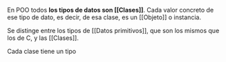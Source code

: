 En POO todos **los tipos de datos son [[Clases]]**. Cada valor concreto de ese tipo de dato, es decir, de esa clase, es un [[Objeto]] o instancia.

Se distinge entre los tipos de [[Datos primitivos]], que son los mismos que los de C, y las [[Clases]].

Cada clase tiene un tipo 
